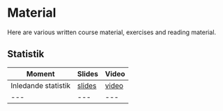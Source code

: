 Material
============================

Here are various written course material, exercises and reading material.

## Statistik 


| Moment | Slides | Video |
|---|---|---|
Inledande statistik | [slides](01-inledandestatistik.org) | [video](https://youtu.be/3X6psM3HSm4)
|---|---|---|
